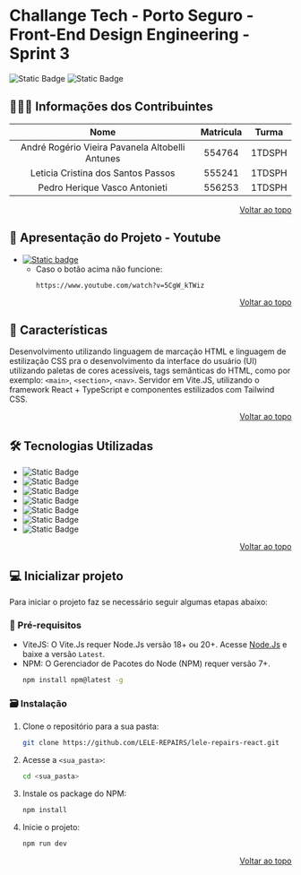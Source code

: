 <a id="readme-top"></a>

# Challange Tech - Porto Seguro - Front-End Design Engineering - Sprint 3

![Static Badge](https://img.shields.io/badge/build-passing-brightgreen) ![Static Badge](https://img.shields.io/badge/Version-1.0.1-black)

## 🧑‍🤝‍🧑 Informações dos Contribuintes

| Nome | Matricula | Turma |
| :------------: | :------------: | :------------: |
| André Rogério Vieira Pavanela Altobelli Antunes | 554764 | 1TDSPH |
| Leticia Cristina dos Santos Passos | 555241 | 1TDSPH |
| Pedro Herique Vasco Antonieti | 556253 | 1TDSPH |
<p align="right"><a href="#readme-top">Voltar ao topo</a></p>

## 🚩 Apresentação do Projeto - Youtube

* <a href="https://www.youtube.com/watch?v=5CgW_kTWizk" target="_blank">![Static badge](https://img.shields.io/badge/Youtube-20232A?style=for-the-badge&logo=youtube&logoColor=c4302b)</a>
  - Caso o botão acima não funcione:
    ```link
    https://www.youtube.com/watch?v=5CgW_kTWiz
    ```
<p align="right"><a href="#readme-top">Voltar ao topo</a></p>

## 🚩 Características

Desenvolvimento utilizando linguagem de marcação HTML e linguagem de estilização CSS pra o desenvolvimento da interface do usuário (UI) utilizando paletas de cores acessíveis, tags semânticas do HTML, como por exemplo: `<main>`, `<section>`, `<nav>`. Servidor em Vite.JS, utilizando o framework React + TypeScript e componentes estilizados com Tailwind CSS.
<p align="right"><a href="#readme-top">Voltar ao topo</a></p>

## 🛠️ Tecnologias Utilizadas

* ![Static Badge](https://img.shields.io/badge/HTML5-E34F26?style=for-the-badge&logo=html5&logoColor=white)
* ![Static Badge](https://img.shields.io/badge/CSS3-1572B6?style=for-the-badge&logo=css3&logoColor=white) 
* ![Static Badge](https://img.shields.io/badge/JavaScript-F7DF1E?style=for-the-badge&logo=javascript&logoColor=black) 
* ![Static Badge](https://img.shields.io/badge/TypeScript-007ACC?style=for-the-badge&logo=typescript&logoColor=white) 
* ![Static Badge](https://img.shields.io/badge/React-20232A?style=for-the-badge&logo=react&logoColor=61DAFB) 
* ![Static Badge](https://img.shields.io/badge/Tailwind_CSS-38B2AC?style=for-the-badge&logo=tailwind-css&logoColor=white) 
* ![Static Badge](https://img.shields.io/badge/Vite-B73BFE?style=for-the-badge&logo=vite&logoColor=FFD62E)
<p align="right"><a href="#readme-top">Voltar ao topo</a></p>

## 💻 Inicializar projeto

Para iniciar o projeto faz se necessário seguir algumas etapas abaixo:

### 📝 Pré-requisitos
* ViteJS: O Vite.Js requer Node.Js versão 18+ ou 20+. Acesse <a href="https://nodejs.org/pt/download/package-manager" target="_blank">Node.Js</a> e baixe a versão `Latest`.
* NPM: O Gerenciador de Pacotes do Node (NPM) requer versão 7+.
    ```sh
    npm install npm@latest -g
    ```

### 🗃️ Instalação
1. Clone o repositório para a sua pasta:
    ```sh
    git clone https://github.com/LELE-REPAIRS/lele-repairs-react.git
    ```
2. Acesse a `<sua_pasta>`:
    ```sh
    cd <sua_pasta>
    ```
3. Instale os package do NPM:
    ```sh
    npm install
    ```
4. Inicie o projeto:
    ```sh
    npm run dev
    ```
<p align="right"><a href="#readme-top">Voltar ao topo</a></p>